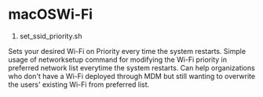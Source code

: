 # macOSWi-Fi

1. set_ssid_priority.sh

Sets your desired Wi-Fi on Priority every time the system restarts. 
Simple usage of networksetup command for modifying the Wi-Fi priority in preferred network list everytime the system restarts. 
Can help organizations who don't have a Wi-Fi deployed through MDM but still wanting to overwrite the users' existing Wi-Fi from preferred list. 

